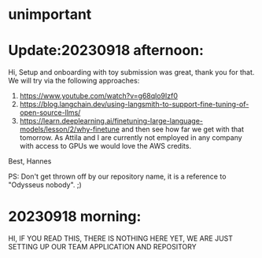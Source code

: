 # unimportant

# Update:20230918 afternoon:

Hi,
Setup and onboarding with toy submission was great, thank you for that.
We will try via the following approaches:
1. https://www.youtube.com/watch?v=g68qlo9Izf0
2. https://blog.langchain.dev/using-langsmith-to-support-fine-tuning-of-open-source-llms/
3. https://learn.deeplearning.ai/finetuning-large-language-models/lesson/2/why-finetune
and then see how far we get with that tomorrow.
As Attila and I are currently not employed in any company with access to GPUs we would love the AWS credits.

Best,
Hannes

PS: Don't get thrown off by our repository name, it is a reference to "Odysseus nobody". ;)

# 20230918 morning:
HI, IF YOU READ THIS, THERE IS NOTHING HERE YET, WE ARE JUST SETTING UP OUR TEAM APPLICATION AND REPOSITORY
